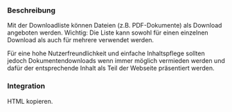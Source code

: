 ### Beschreibung
Mit der Downloadliste können Dateien (z.B. PDF-Dokumente) als Download angeboten werden. Wichtig: Die Liste kann sowohl für einen einzelnen Download als auch für mehrere verwendet werden. 

Für eine hohe Nutzerfreundlichkeit und einfache Inhaltspflege sollten jedoch Dokumentendownloads wenn immer möglich vermieden werden und dafür der entsprechende Inhalt als Teil der Webseite präsentiert werden. 

### Integration

HTML kopieren.
